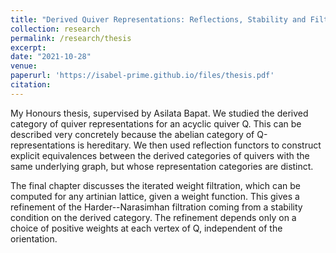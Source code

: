 ```yaml
---
title: "Derived Quiver Representations: Reflections, Stability and Filtrations"
collection: research
permalink: /research/thesis
excerpt:
date: "2021-10-28"
venue:
paperurl: 'https://isabel-prime.github.io/files/thesis.pdf'
citation: 
---
```


My Honours thesis, supervised by Asilata Bapat. We studied the derived category of quiver representations for an acyclic quiver Q. This can be described very concretely because the abelian category of Q-representations is hereditary. We then used reflection functors to construct explicit equivalences between the derived categories of quivers with the same underlying graph, but whose representation categories are distinct.

The final chapter discusses the iterated weight filtration, which can be computed for any artinian lattice, given a weight function. This gives a refinement of the Harder--Narasimhan filtration coming from a stability condition on the derived category. The refinement depends only on a choice of positive weights at each vertex of Q, independent of the orientation.